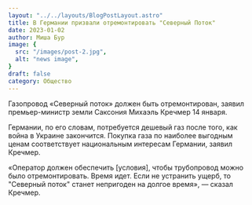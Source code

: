 ```yaml
---
layout: "../../layouts/BlogPostLayout.astro"
title: В Германии призвали отремонтировать "Северный Поток"
date: 2023-01-02
author: Миша Бур
image: {
  src: "/images/post-2.jpg",
  alt: "news image",
}
draft: false
category: Общество
---
```


Газопровод «Северный поток» должен быть отремонтирован, заявил премьер-министр земли Саксония Михаэль Кречмер 14 января.

Германии, по его словам, потребуется дешевый газ после того, как война в Украине закончится. Покупка газа по наиболее выгодным ценам соответствует национальным интересам Германии, заявил Кречмер.

«Оператор должен обеспечить [условия], чтобы трубопровод можно было отремонтировать. Время идет. Если не устранить ущерб, то "Северный поток" станет непригоден на долгое время», — сказал Кречмер.

